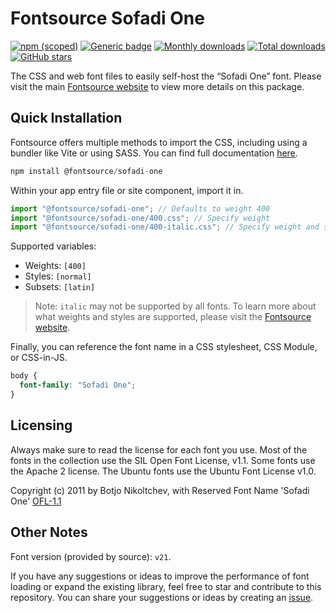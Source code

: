 # Fontsource Sofadi One

[![npm (scoped)](https://img.shields.io/npm/v/@fontsource/sofadi-one?color=brightgreen)](https://www.npmjs.com/package/@fontsource/sofadi-one) [![Generic badge](https://img.shields.io/badge/fontsource-passing-brightgreen)](https://github.com/fontsource/fontsource) [![Monthly downloads](https://badgen.net/npm/dm/@fontsource/sofadi-one)](https://github.com/fontsource/fontsource) [![Total downloads](https://badgen.net/npm/dt/@fontsource/sofadi-one)](https://github.com/fontsource/fontsource) [![GitHub stars](https://img.shields.io/github/stars/fontsource/fontsource.svg?style=social&label=Star)](https://github.com/fontsource/fontsource/stargazers)

The CSS and web font files to easily self-host the “Sofadi One” font. Please visit the main [Fontsource website](https://fontsource.org/fonts/sofadi-one) to view more details on this package.

## Quick Installation

Fontsource offers multiple methods to import the CSS, including using a bundler like Vite or using SASS. You can find full documentation [here](https://fontsource.org/docs/getting-started/introduction).

```javascript
npm install @fontsource/sofadi-one
```

Within your app entry file or site component, import it in.

```javascript
import "@fontsource/sofadi-one"; // Defaults to weight 400
import "@fontsource/sofadi-one/400.css"; // Specify weight
import "@fontsource/sofadi-one/400-italic.css"; // Specify weight and style
```

Supported variables:
- Weights: `[400]`
- Styles: `[normal]`
- Subsets: `[latin]`

> Note: `italic` may not be supported by all fonts. To learn more about what weights and styles are supported, please visit the [Fontsource website](https://fontsource.org/fonts/sofadi-one).

Finally, you can reference the font name in a CSS stylesheet, CSS Module, or CSS-in-JS.

```css
body {
  font-family: "Sofadi One";
}
```

## Licensing
Always make sure to read the license for each font you use. Most of the fonts in the collection use the SIL Open Font License, v1.1. Some fonts use the Apache 2 license. The Ubuntu fonts use the Ubuntu Font License v1.0.

Copyright (c) 2011 by Botjo Nikoltchev, with Reserved Font Name 'Sofadi One'
[OFL-1.1](https://openfontlicense.org)

## Other Notes
Font version (provided by source): `v21`.

If you have any suggestions or ideas to improve the performance of font loading or expand the existing library, feel free to star and contribute to this repository. You can share your suggestions or ideas by creating an [issue](https://github.com/fontsource/fontsource/issues).
